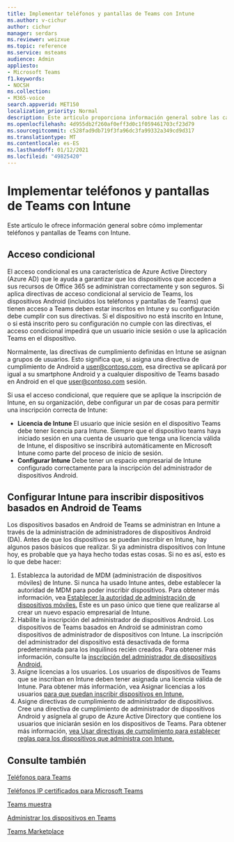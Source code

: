 ```yaml
---
title: Implementar teléfonos y pantallas de Teams con Intune
ms.author: v-cichur
author: cichur
manager: serdars
ms.reviewer: weizxue
ms.topic: reference
ms.service: msteams
audience: Admin
appliesto:
- Microsoft Teams
f1.keywords:
- NOCSH
ms.collection:
- M365-voice
search.appverid: MET150
localization_priority: Normal
description: Este artículo proporciona información general sobre las características compatibles con las pantallas de Microsoft Teams.
ms.openlocfilehash: 4d955db2f260af0eff3d0c1f059461703cf23d79
ms.sourcegitcommit: c528fad9db719f3fa96dc3fa99332a349cd9d317
ms.translationtype: MT
ms.contentlocale: es-ES
ms.lasthandoff: 01/12/2021
ms.locfileid: "49825420"
---
```

# <a name="deploy-teams-phones-and-teams-displays-using-intune"></a>Implementar teléfonos y pantallas de Teams con Intune

Este artículo le ofrece información general sobre cómo implementar teléfonos y pantallas de Teams con Intune.

## <a name="conditional-access"></a>Acceso condicional

El acceso condicional es una característica de Azure Active Directory (Azure AD) que le ayuda a garantizar que los dispositivos que acceden a sus recursos de Office 365 se administran correctamente y son seguros.  Si aplica directivas de acceso condicional al servicio de Teams, los dispositivos Android (incluidos los teléfonos y pantallas de Teams) que tienen acceso a Teams deben estar inscritos en Intune y su configuración debe cumplir con sus directivas.  Si el dispositivo no está inscrito en Intune, o si está inscrito pero su configuración no cumple con las directivas, el acceso condicional impedirá que un usuario inicie sesión o use la aplicación Teams en el dispositivo.

Normalmente, las directivas de cumplimiento definidas en Intune se asignan a grupos de usuarios.  Esto significa que, si asigna una directiva de cumplimiento de Android a user@contoso.com, esa directiva se aplicará por igual a su smartphone Android y a cualquier dispositivo de Teams basado en Android en el que user@contoso.com sesión.

Si usa el acceso condicional, que requiere que se aplique la inscripción de Intune, en su organización, debe configurar un par de cosas para permitir una inscripción correcta de Intune:

- **Licencia de Intune** El usuario que inicie sesión en el dispositivo Teams debe tener licencia para Intune.  Siempre que el dispositivo teams haya iniciado sesión en una cuenta de usuario que tenga una licencia válida de Intune, el dispositivo se inscribirá automáticamente en Microsoft Intune como parte del proceso de inicio de sesión.
- **Configurar Intune** Debe tener un espacio empresarial de Intune configurado correctamente para la inscripción del administrador de dispositivos Android.

## <a name="configure-intune-to-enroll-teams-android-based-devices"></a>Configurar Intune para inscribir dispositivos basados en Android de Teams

Los dispositivos basados en Android de Teams se administran en Intune a través de la administración de administradores de dispositivos Android (DA). Antes de que los dispositivos se puedan inscribir en Intune, hay algunos pasos básicos que realizar.  Si ya administra dispositivos con Intune hoy, es probable que ya haya hecho todas estas cosas.  Si no es así, esto es lo que debe hacer:

1. Establezca la autoridad de MDM (administración de dispositivos móviles) de Intune.  Si nunca ha usado Intune antes, debe establecer la autoridad de MDM para poder inscribir dispositivos. Para obtener más información, vea [Establecer la autoridad de administración de dispositivos móviles.](https://docs.microsoft.com/intune/fundamentals/mdm-authority-set)  Este es un paso único que tiene que realizarse al crear un nuevo espacio empresarial de Intune.
2. Habilite la inscripción del administrador de dispositivos Android. Los dispositivos de Teams basados en Android se administran como dispositivos de administrador de dispositivos con Intune.  La inscripción del administrador del dispositivo está desactivada de forma predeterminada para los inquilinos recién creados.  Para obtener más información, consulte la [inscripción del administrador de dispositivos Android.](https://docs.microsoft.com/intune/enrollment/android-enroll-device-administrator)
3. Asigne licencias a los usuarios. Los usuarios de dispositivos de Teams que se inscriban en Intune deben tener asignada una licencia válida de Intune. Para obtener más información, vea Asignar licencias a los usuarios [para que puedan inscribir dispositivos en Intune.](https://docs.microsoft.com/intune/fundamentals/licenses-assign)
4. Asigne directivas de cumplimiento de administrador de dispositivos.  Cree una directiva de cumplimiento de administrador de dispositivos Android y asígnela al grupo de Azure Active Directory que contiene los usuarios que iniciarán sesión en los dispositivos de Teams. Para obtener más información, [vea Usar directivas de cumplimiento para establecer reglas para los dispositivos que administra con Intune.](https://docs.microsoft.com/mem/intune/protect/device-compliance-get-started)

## <a name="see-also"></a>Consulte también

[Teléfonos para Teams](phones-for-teams.md)

[Teléfonos IP certificados para Microsoft Teams](teams-ip-phones.md)

[Teams muestra](teams-displays.md)

[Administrar los dispositivos en Teams](device-management.md)

[Teams Marketplace](https://office.com/teamsdevices)

